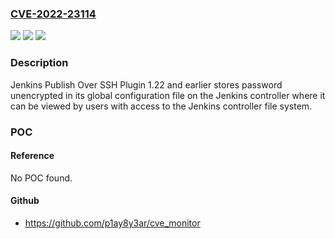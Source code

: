 ### [CVE-2022-23114](https://cve.mitre.org/cgi-bin/cvename.cgi?name=CVE-2022-23114)
![](https://img.shields.io/static/v1?label=Product&message=Jenkins%20Publish%20Over%20SSH%20Plugin&color=blue)
![](https://img.shields.io/static/v1?label=Version&message=%3C%3D%201.22%20&color=brighgreen)
![](https://img.shields.io/static/v1?label=Vulnerability&message=CWE-256%3A%20Plaintext%20Storage%20of%20a%20Password&color=brighgreen)

### Description

Jenkins Publish Over SSH Plugin 1.22 and earlier stores password unencrypted in its global configuration file on the Jenkins controller where it can be viewed by users with access to the Jenkins controller file system.

### POC

#### Reference
No POC found.

#### Github
- https://github.com/p1ay8y3ar/cve_monitor


